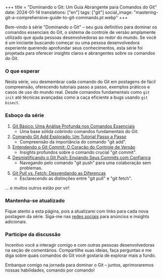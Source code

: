 +++
title = "Dominando o Git: Um Guia Abrangente para Comandos do Git"
date:   2024-01-14
translations: ["en"]
tags: ["git"]
social_image: "mastering-git-a-comprehensive-guide-to-git-commands.pt.webp"
+++

<p class="intro"><span class="dropcap">B</span>em-vindo à série "Dominando o Git" – seu guia definitivo para dominar os comandos essenciais do Git, o sistema de controle de versão amplamente utilizado que ajuda pessoas desenvolvedoras ao redor do mundo. Se você é um iniciante buscando começar ou uma pessoa desenvolvedora experiente querendo aprofundar seus conhecimentos, esta série foi projetada para oferecer insights claros e abrangentes sobre os comandos do Git.</p>

### O que esperar

Nesta série, vou desmembrar cada comando do Git em postagens de fácil compreensão, oferecendo tutoriais passo a passo, exemplos práticos e casos de uso do mundo real. Desde comandos fundamentais como `git init` até técnicas avançadas como a caça eficiente a bugs usando `git bisect`.

### Esboço da série
1. [Git Básico: Uma Análise Profunda nos Comandos Essenciais][post_1]
    * Uma base sólida cobrindo comandos fundamentais do Git.
2. [Comando Git Add Explorado: Um Tutorial Passo a Passo][post_2]
    * Compreensão da importância do comando "git add".
3. [Entendendo o Git Commit: O Coração do Controle de Versão][post_3]
    * Insights profundos sobre o comando crucial "git commit".
4. [Desmistificando o Git Push: Enviando Seus Commits com Confiança][post_4]
    * Navegando pelo comando "git push" para uma colaboração sem problemas.
5. [Git Pull vs. Fetch: Desvendando as Diferenças][post_5]
    * Esclarecendo as distinções entre "git pull" e "git fetch".

... e muitos outros estão por vir!

### Mantenha-se atualizado

Fique atento a esta página, pois a atualizarei com links para cada nova postagem da série. Siga-me nas [redes sociais][twitter] para anúncios e insights adicionais.

### Participe da discussão

Incentivo você a interagir comigo e com outras pessoas desenvolvedoras na seção de comentários. Compartilhe suas ideias, faça perguntas e me diga sobre quais comandos do Git você gostaria de explorar mais a fundo.

Embarque comigo na jornada para dominar o Git – juntos, aprimoraremos nossas habilidades, comando por comando!

[twitter]: https://twitter.com/ionixjunior
[post_1]:  /git-basics-an-in-depth-look-at-essential-commands/
[post_2]:  /git-add-command-explained-a-step-by-step-tutorial/
[post_3]:  /understanding-git-commit-the-heart-of-version-control/
[post_4]:  /git-push-demystified-pushing-your-commits-with-confidence/
[post_5]:  /git-pull-vs-fetch-unraveling-the-differences/
